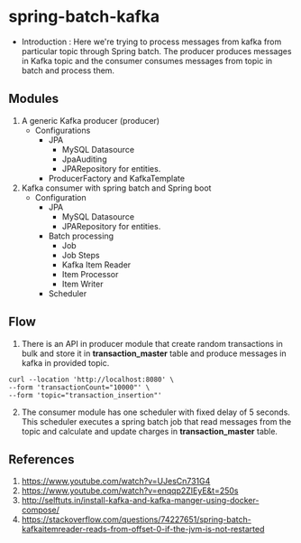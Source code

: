 # spring-batch-kafka

* Introduction : Here we're trying to process messages from kafka from particular topic through Spring batch. The producer produces messages in Kafka topic and the consumer consumes messages from topic in batch and process them.

## Modules
1. A generic Kafka producer (producer)
    * Configurations
        * JPA
            * MySQL Datasource 
            * JpaAuditing   
            * JPARepository for entities.
        * ProducerFactory and KafkaTemplate
2. Kafka consumer with spring batch and Spring boot
    * Configuration 
        * JPA
            * MySQL Datasource 
            * JPARepository for entities.
        * Batch processing
            * Job 
            * Job Steps
            * Kafka Item Reader
            * Item Processor
            * Item Writer
        * Scheduler


## Flow
1. There is an API in producer module that create random transactions in bulk and store it in **transaction_master** table and produce messages in kafka in provided topic.
```cURL
curl --location 'http://localhost:8080' \
--form 'transactionCount="10000"' \
--form 'topic="transaction_insertion"'
```
2. The consumer module has one scheduler with fixed delay of 5 seconds. This scheduler executes a spring batch job that read messages from the topic and calculate and update charges in **transaction_master** table.



## References
1. https://www.youtube.com/watch?v=UJesCn731G4
2. https://www.youtube.com/watch?v=enqqp2ZIEyE&t=250s
3. http://selftuts.in/install-kafka-and-kafka-manger-using-docker-compose/
4. https://stackoverflow.com/questions/74227651/spring-batch-kafkaitemreader-reads-from-offset-0-if-the-jvm-is-not-restarted